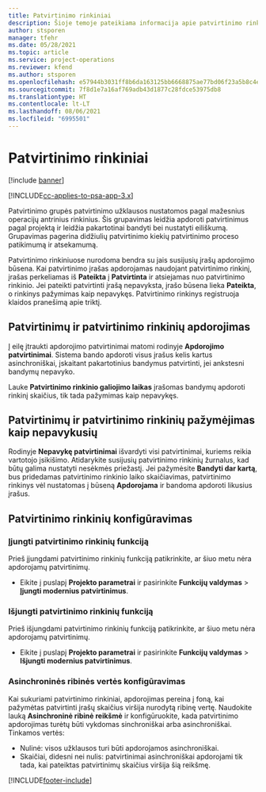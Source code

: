 ```yaml
---
title: Patvirtinimo rinkiniai
description: Šioje temoje pateikiama informacija apie patvirtinimo rinkinį, užklausas ir šių operacijų antrinius rinkinius.
author: stsporen
manager: tfehr
ms.date: 05/28/2021
ms.topic: article
ms.service: project-operations
ms.reviewer: kfend
ms.author: stsporen
ms.openlocfilehash: e57944b3031ff8b6da163125bb6668875ae77bd06f23a5b8c4ef06f396210e4f
ms.sourcegitcommit: 7f8d1e7a16af769adb43d1877c28fdce53975db8
ms.translationtype: HT
ms.contentlocale: lt-LT
ms.lasthandoff: 08/06/2021
ms.locfileid: "6995501"
---
```

# <a name="approval-sets"></a>Patvirtinimo rinkiniai

[!include [banner](../includes/psa-now-project-operations.md)]

[!INCLUDE[cc-applies-to-psa-app-3.x](../includes/cc-applies-to-psa-app-3x.md)]

Patvirtinimo grupės patvirtinimo užklausos nustatomos pagal mažesnius operacijų antrinius rinkinius. Šis grupavimas leidžia apdoroti patvirtinimus pagal projektą ir leidžia pakartotinai bandyti bei nustatyti eiliškumą. Grupavimas pagerina didžiulių patvirtinimo kiekių patvirtinimo proceso patikimumą ir atsekamumą.

Patvirtinimo rinkiniuose nurodoma bendra su jais susijusių įrašų apdorojimo būsena. Kai patvirtinimo įrašas apdorojamas naudojant patvirtinimo rinkinį, įrašas perkeliamas iš **Pateikta** į **Patvirtinta** ir atsiejamas nuo patvirtinimo rinkinio. Jei pateikti patvirtinti įrašą nepavyksta, įrašo būsena lieka **Pateikta**, o rinkinys pažymimas kaip nepavykęs. Patvirtinimo rinkinys registruoja klaidos pranešimą apie triktį.

## <a name="processing-approvals-and-approval-sets"></a>Patvirtinimų ir patvirtinimo rinkinių apdorojimas
Į eilę įtraukti apdorojimo patvirtinimai matomi rodinyje **Apdorojimo patvirtinimai**. Sistema bando apdoroti visus įrašus kelis kartus asinchroniškai, įskaitant pakartotinius bandymus patvirtinti, jei ankstesni bandymų nepavyko.

Lauke **Patvirtinimo rinkinio galiojimo laikas** įrašomas bandymų apdoroti rinkinį skaičius, tik tada pažymimas kaip nepavykęs.

## <a name="failed-approvals-and-approval-sets"></a>Patvirtinimų ir patvirtinimo rinkinių pažymėjimas kaip nepavykusių
Rodinyje **Nepavykę patvirtinimai** išvardyti visi patvirtinimai, kuriems reikia vartotojo įsikišimo. Atidarykite susijusių patvirtinimo rinkinių žurnalus, kad būtų galima nustatyti nesėkmės priežastį.
Jei pažymėsite **Bandyti dar kartą**, bus pridedamas patvirtinimo rinkinio laiko skaičiavimas, patvirtinimo rinkinys vėl nustatomas į būseną **Apdorojama** ir bandoma apdoroti likusius įrašus.

## <a name="configure-approval-sets"></a>Patvirtinimo rinkinių konfigūravimas

###  <a name="enable-the-approval-sets-feature"></a>Įjungti patvirtinimo rinkinių funkciją
Prieš įjungdami patvirtinimo rinkinių funkciją patikrinkite, ar šiuo metu nėra apdorojamų patvirtinimų.

- Eikite į puslapį **Projekto parametrai** ir pasirinkite **Funkcijų valdymas** > **Įjungti modernius patvirtinimus**.

### <a name="turn-off-the-approval-sets-feature"></a>Išjungti patvirtinimo rinkinių funkciją
Prieš išjungdami patvirtinimo rinkinių funkciją patikrinkite, ar šiuo metu nėra apdorojamų patvirtinimų.

- Eikite į puslapį **Projekto parametrai** ir pasirinkite **Funkcijų valdymas** > **Išjungti modernius patvirtinimus**.

### <a name="configuring-the-asynchronous-threshold"></a>Asinchroninės ribinės vertės konfigūravimas 
Kai sukuriami patvirtinimo rinkiniai, apdorojimas pereina į foną, kai pažymėtas patvirtinti įrašų skaičius viršija nurodytą ribinę vertę. Naudokite lauką **Asinchroninė ribinė reikšmė** ir konfigūruokite, kada patvirtinimo apdorojimas turėtų būti vykdomas sinchroniškai arba asinchroniškai.
Tinkamos vertės:

  - Nulinė: visos užklausos turi būti apdorojamos asinchroniškai. 
  - Skaičiai, didesni nei nulis: patvirtinimai asinchroniškai apdorojami tik tada, kai pateiktas patvirtinimų skaičius viršija šią reikšmę.

[!INCLUDE[footer-include](../includes/footer-banner.md)]
